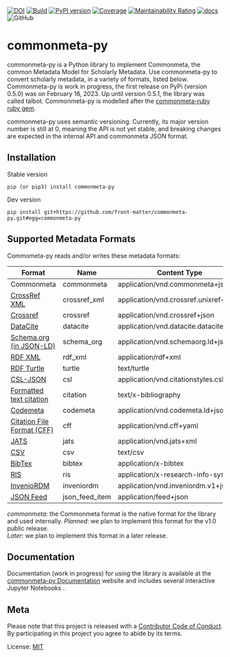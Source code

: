 [![DOI](https://zenodo.org/badge/570526578.svg)](https://zenodo.org/doi/10.5281/zenodo.8340374)
[![Build](https://github.com/front-matter/commonmeta-py/actions/workflows/build.yml/badge.svg)](https://github.com/front-matter/commonmeta-py/actions/workflows/build.yml)
[![PyPI version](https://img.shields.io/pypi/v/commonmeta-py.svg)](https://pypi.org/project/commonmeta-py/)
[![Coverage](https://sonarcloud.io/api/project_badges/measure?project=front-matter_commonmeta-py&metric=coverage)](https://sonarcloud.io/summary/new_code?id=front-matter_commonmeta-py)
[![Maintainability Rating](https://sonarcloud.io/api/project_badges/measure?project=front-matter_commonmeta-py&metric=sqale_rating)](https://sonarcloud.io/summary/new_code?id=front-matter_commonmeta-py)
[![docs](https://img.shields.io/badge/docs-passing-blue)](https://python.commonmeta.org)
![GitHub](https://img.shields.io/github/license/front-matter/commonmeta-py?logo=MIT)

# commonmeta-py

commonmeta-py is a Python library to implement Commonmeta, the common Metadata Model for Scholarly Metadata. Use commonmeta-py to convert scholarly metadata, in a variety of formats, listed below. Commonmeta-py is work in progress, the first release on PyPi (version 0.5.0) was on February 16, 2023. Up until version 0.5.1, the library was called talbot. Commonmeta-py is modelled after the [commonmeta-ruby ruby gem](https://github.com/front-matter/commonmeta-ruby).

commonmeta-py uses semantic versioning. Currently, its major version number is still at 0, meaning the API is not yet stable, and breaking changes are expected in the internal API and commonmeta JSON format.

## Installation

Stable version

    pip (or pip3) install commonmeta-py

Dev version

    pip install git+https://github.com/front-matter/commonmeta-py.git#egg=commonmeta-py

## Supported Metadata Formats

Commometa-py reads and/or writes these metadata formats:

| Format                                                                                           | Name          | Content Type                           | Read    | Write   |
| ------------------------------------------------------------------------------------------------ | ------------- | -------------------------------------- | ------- | ------- |
| Commonmeta  | commonmeta    | application/vnd.commonmeta+json        | yes     | yes     |
| [CrossRef XML](https://www.crossref.org/schema/documentation/unixref1.1/unixref1.1.html) | crossref_xml      | application/vnd.crossref.unixref+xml   | yes | yes |
| [Crossref](https://api.crossref.org)                                                             | crossref | application/vnd.crossref+json          | yes     | n/a     |
| [DataCite](https://api.datacite.org/)                                                            | datacite | application/vnd.datacite.datacite+json | yes     | yes |
| [Schema.org (in JSON-LD)](http://schema.org/)                                                    | schema_org    | application/vnd.schemaorg.ld+json      | yes     | yes     |
| [RDF XML](http://www.w3.org/TR/rdf-syntax-grammar/)                                              | rdf_xml       | application/rdf+xml                    | no      | later   |
| [RDF Turtle](http://www.w3.org/TeamSubmission/turtle/)                                           | turtle        | text/turtle                            | no      | later   |
| [CSL-JSON](https://citationstyles.org/)                                                     | csl      | application/vnd.citationstyles.csl+json | yes | yes     |
| [Formatted text citation](https://citationstyles.org/)                                           | citation      | text/x-bibliography                    | n/a     | yes     |
| [Codemeta](https://codemeta.github.io/)                                                          | codemeta      | application/vnd.codemeta.ld+json       | yes | later |
| [Citation File Format (CFF)](https://citation-file-format.github.io/)                            | cff           | application/vnd.cff+yaml               | yes | later |
| [JATS](https://jats.nlm.nih.gov/)                                                                | jats          | application/vnd.jats+xml               | later   | later   |
| [CSV](ttps://en.wikipedia.org/wiki/Comma-separated_values)                                       | csv           | text/csv                               | no      | later   |
| [BibTex](http://en.wikipedia.org/wiki/BibTeX)                                                    | bibtex        | application/x-bibtex                   | later | yes     |
| [RIS](http://en.wikipedia.org/wiki/RIS_(file_format))                                            | ris           | application/x-research-info-systems    | yes   | yes     |
| [InvenioRDM](https://inveniordm.docs.cern.ch/reference/metadata/)                                | inveniordm    | application/vnd.inveniordm.v1+json     | later | yes     |
| [JSON Feed](https://www.jsonfeed.org/)                                                           | json_feed_item     | application/feed+json    | yes | later     |

_commonmeta_: the Commonmeta format is the native format for the library and used internally.
_Planned_: we plan to implement this format for the v1.0 public release.  
_Later_: we plan to implement this format in a later release.

## Documentation

Documentation (work in progress) for using the library is available at the [commonmeta-py Documentation](https://python.commonmeta.org/) website and includes several interactive Jupyter Notebooks .

## Meta

Please note that this project is released with a [Contributor Code of Conduct](https://github.com/front-matter/commonmeta-py/blob/main/CODE_OF_CONDUCT.md). By participating in this project you agree to abide by its terms.  

License: [MIT](https://github.com/front-matter/commonmeta-py/blob/main/LICENSE)
